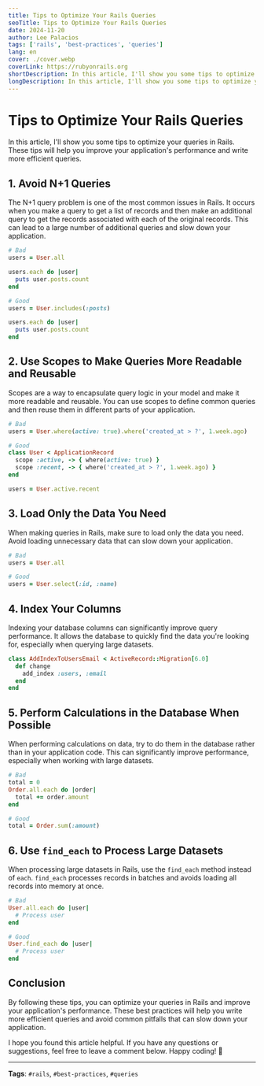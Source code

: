```yaml
---
title: Tips to Optimize Your Rails Queries
seoTitle: Tips to Optimize Your Rails Queries
date: 2024-11-20
author: Lee Palacios
tags: ['rails', 'best-practices', 'queries']
lang: en
cover: ./cover.webp
coverLink: https://rubyonrails.org
shortDescription: In this article, I'll show you some tips to optimize your queries in Rails. These tips will help you improve your application's performance and write more efficient queries.
longDescription: In this article, I'll show you some tips to optimize your queries in Rails. These tips will help you improve your application's performance and write more efficient queries.
---
```

# Tips to Optimize Your Rails Queries

In this article, I'll show you some tips to optimize your queries in Rails. These tips will help you improve your application's performance and write more efficient queries.

## 1. Avoid N+1 Queries

The N+1 query problem is one of the most common issues in Rails. It occurs when you make a query to get a list of records and then make an additional query to get the records associated with each of the original records. This can lead to a large number of additional queries and slow down your application.

```ruby
# Bad
users = User.all

users.each do |user|
  puts user.posts.count
end

# Good
users = User.includes(:posts)

users.each do |user|
  puts user.posts.count
end
```

## 2. Use Scopes to Make Queries More Readable and Reusable

Scopes are a way to encapsulate query logic in your model and make it more readable and reusable. You can use scopes to define common queries and then reuse them in different parts of your application.

```ruby
# Bad
users = User.where(active: true).where('created_at > ?', 1.week.ago)

# Good
class User < ApplicationRecord
  scope :active, -> { where(active: true) }
  scope :recent, -> { where('created_at > ?', 1.week.ago) }
end

users = User.active.recent
```

## 3. Load Only the Data You Need

When making queries in Rails, make sure to load only the data you need. Avoid loading unnecessary data that can slow down your application.

```ruby
# Bad
users = User.all

# Good
users = User.select(:id, :name)
```

## 4. Index Your Columns

Indexing your database columns can significantly improve query performance. It allows the database to quickly find the data you're looking for, especially when querying large datasets.

```ruby
class AddIndexToUsersEmail < ActiveRecord::Migration[6.0]
  def change
    add_index :users, :email
  end
end
```

## 5. Perform Calculations in the Database When Possible

When performing calculations on data, try to do them in the database rather than in your application code. This can significantly improve performance, especially when working with large datasets.

```ruby
# Bad
total = 0
Order.all.each do |order|
  total += order.amount
end

# Good
total = Order.sum(:amount)
```

## 6. Use `find_each` to Process Large Datasets

When processing large datasets in Rails, use the `find_each` method instead of `each`. `find_each` processes records in batches and avoids loading all records into memory at once.

```ruby
# Bad
User.all.each do |user|
  # Process user
end

# Good
User.find_each do |user|
  # Process user
end
```

## Conclusion

By following these tips, you can optimize your queries in Rails and improve your application's performance. These best practices will help you write more efficient queries and avoid common pitfalls that can slow down your application.

I hope you found this article helpful. If you have any questions or suggestions, feel free to leave a comment below. Happy coding! 🚀

---

**Tags**: `#rails`, `#best-practices`, `#queries`